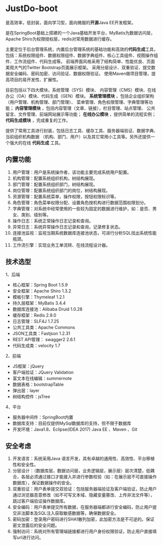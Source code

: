 # JustDo-boot
是高效率，低封装，面向学习型，面向微服的**开源**Java EE开发框架。

是在SpringBoot基础上搭建的一个Java基础开发平台，MyBatis为数据访问层，Apache Shiro为权限授权层，redis对常用数据进行缓存。

主要定位于后台管理系统，内置后台管理系统的基础功能和高效的**代码生成**工具，
包括：系统权限组件、数据权限组件、数据字典组件、核心工具组件、视图操作组件、工作流组件、代码生成等。
前端界面风格采用了结构简单、性能优良、页面美观大气的Twitter Bootstrap页面展示框架。
采用分层设计、双重验证、提交数据安全编码、密码加密、访问验证、数据权限验证。
使用Maven做项目管理，提高项目的易开发性、扩展性。

目前包括以下四大模块，系统管理（SYS）模块、
内容管理（CMS）模块、在线办公（OA）模块、代码生成（GEN）模块。 **系统管理模块** ，包括企业组织架构（用户管理、机构管理、部门管理）、
菜单管理、角色权限管理、字典管理等功能； **内容管理模块** ，包括内容管理（文章、链接），栏目管理、站点管理、
公共留言、文件管理、前端网站展示等功能； **在线办公模块** ，提供简单的流程实例；**代码生成模块** ，完成重复的工作。

 提供了常用工具进行封装，包括日志工具、缓存工具、服务器端验证、数据字典、当前组织机构数据
（机构、部门、用户）以及其它常用小工具等。另外还提供一个强大的在线 **代码生成** 工具。

## 内置功能

1.	用户管理：用户是系统操作者，该功能主要完成系统用户配置。
2.	机构管理：配置系统组织机构，树结构展现。
3.	部门管理：配置系统组织部门，树结构展现。
4.	岗位管理：配置系统组织部门的岗位，树结构展现。
5.	资源管理：配置系统菜单，操作权限，按钮权限标识等。
6.	角色管理：角色菜单权限分配、设置角色按机构进行数据范围权限划分。
7.	字典管理：对系统中经常使用的一些较为固定的数据进行维护，如：是否、男女、类别、级别等。
8.	操作日志：系统正常操作日志记录和查询。
9.  异常日志：系统异常操作日志记录和查询，记录修复状态。
10.	连接池监视：监视当期系统数据库连接池状态，可进行分析SQL找出系统性能瓶颈。
11.	工作流引擎：实现业务工单流转、在线流程设计器。


## 技术选型

1、后端

* 核心框架：Spring Boot 1.5.9
* 安全框架：Apache Shiro 1.3.2
* 模板引擎：Thymeleaf 1.2.1
* 持久层框架：MyBatis 3.4.4
* 数据库连接池：Alibaba Druid  1.0.28
* 缓存框架：Redis 2.9.0
* 日志管理：SLF4J 1.7.25
* 公共工具类：Apache Commons
* JSON工具类：Fastjson 1.2.31
* REST API管理： swagger2  2.6.1
* 代码生成类：velocity 1.7

2、前端

* JS框架：jQuery
* 客户端验证：JQuery Validation 
* 富文本在线编辑：summernote
* 数据表格：bootstrapTable
* 弹出层：layer
* 树结构控件：jsTree

4、平台

* 服务器中间件：SpringBoot内置
* 数据库支持：目前仅提供MySql数据库的支持，但不限于数据库
* 开发环境：Java1.8、Eclipse(IDEA 2017) Java EE 、Maven 、Git

## 安全考虑

1. 开发语言：系统采用Java 语言开发，具有卓越的通用性、高效性、平台移植性和安全性。
2. 分层设计：（数据库层，数据访问层，业务逻辑层，展示层）层次清楚，低耦合，各层必须通过接口才能接入并进行参数校验（如：在展示层不可直接操作数据库），保证数据操作的安全。
3. 双重验证：用户表单提交双验证：包括服务器端验证及客户端验证，防止用户通过浏览器恶意修改（如不可写文本域、隐藏变量篡改、上传非法文件等），跳过客户端验证操作数据库。
4. 安全编码：用户表单提交所有数据，在服务器端都进行安全编码，防止用户提交非法脚本及SQL注入获取敏感数据等，确保数据安全。
5. 密码加密：登录用户密码进行SHA1散列加密，此加密方法是不可逆的。保证密文泄露后的安全问题。
6. 强制访问：系统对所有管理端链接都进行用户身份权限验证，防止用户直接填写url进行访问。
